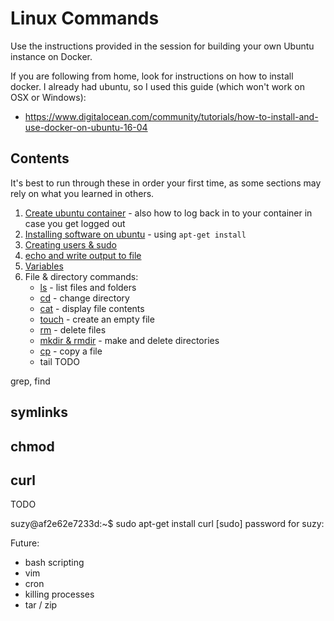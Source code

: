 Linux Commands
==============

Use the instructions provided in the session for building your own Ubuntu instance on Docker.

If you are following from home, look for instructions on how to install docker. I already had ubuntu, so I used this guide (which won't work on OSX or Windows):
- https://www.digitalocean.com/community/tutorials/how-to-install-and-use-docker-on-ubuntu-16-04

Contents
--------

It's best to run through these in order your first time, as some sections may rely on what you learned in others.

1. [Create ubuntu container](Create_ubuntu_container.md) - also how to log back in to your container in case you get logged out
2. [Installing software on ubuntu](Installing_software_on_ubuntu.md) - using `apt-get install`
3. [Creating users & sudo](Creating_users_and_sudo.md)
4. [echo and write output to file](echo_and_write_output_to_file.md)
5. [Variables](Variables.md)
6. File & directory commands:
    - [ls](ls.md) - list files and folders
    - [cd](cd.md) - change directory
    - [cat](cat.md) - display file contents
    - [touch](touch.md) - create an empty file
    - [rm](rm.md) - delete files
    - [mkdir & rmdir](mkdir_and_rmdir.md) - make and delete directories
    - [cp](cp.md) - copy a file
    - tail TODO

grep, find



symlinks
--------

chmod
-----

curl
----
TODO

suzy@af2e62e7233d:~$ sudo apt-get install curl
[sudo] password for suzy: 

Future:
- bash scripting
- vim
- cron
- killing processes
- tar / zip
